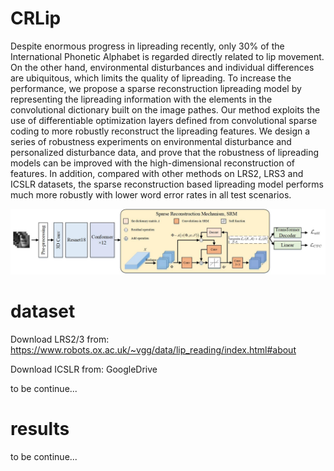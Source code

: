 # CRLip

Despite enormous progress in lipreading recently, only 30% of the International Phonetic Alphabet is regarded directly related to lip movement.   On the other hand, environmental disturbances and individual differences are ubiquitous, which limits the quality of lipreading. To increase the performance, we propose a sparse reconstruction lipreading model by representing the lipreading information with the elements in the convolutional dictionary built on the image pathes. Our method exploits the use of differentiable optimization layers defined from convolutional sparse coding to  more robustly reconstruct the lipreading features. We design a series of robustness experiments on environmental disturbance and personalized disturbance data, and prove that the robustness of lipreading models can be improved with the high-dimensional reconstruction of features. In addition, compared with other methods on LRS2, LRS3 and ICSLR datasets, the sparse reconstruction based lipreading model performs much more robustly with lower word error rates in all test scenarios.


<img src="https://github.com/Davispeech/CRLip/blob/main/files/model.jpg" width="1080px">


# dataset

Download LRS2/3 from: https://www.robots.ox.ac.uk/~vgg/data/lip_reading/index.html#about

Download ICSLR from: GoogleDrive

to be continue...

# results
to be continue...



